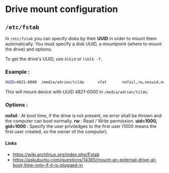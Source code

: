 # Drive mount configuration

## `/etc/fstab`

In `/etc/fstab` you can specify disks by their **UUID** in order to mount them automatically. You must specify a disk UUID, a mountpoint (where to mount the drive) and options.

To get the drive's UUID, use `blkid` or `lsblk -f`.

### Example :

```bash
UUID=4821-0000  /media/adrien/tilde      vfat       nofail,rw,nosuid,nodev,relatime,uid=1000,gid=1000,fmask=0022,dmask=0022,codepage=437,iocharset=iso8859-1,shortname=mixed,showexec,utf8,flush,errors=remount-ro,uhelper=udisks2 0 0
```

This will mount device with *UUID 4821-0000* in `/media/adrien/tilde`.

### Options :

**nofail** : At boot time, if the drive is not present, no error shall be thrown and the computer can boot normally.
**rw** : Read / Write permission.
**uid=1000, gid=1000** : Specify the user priviledges to the first user (1000 means the first user created, so the owner of the computer).

#### Links

- https://wiki.archlinux.org/index.php/Fstab
- https://askubuntu.com/questions/14365/mount-an-external-drive-at-boot-time-only-if-it-is-plugged-in

